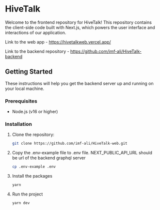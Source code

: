 # HiveTalk

Welcome to the frontend repository for HiveTalk! This repository contains the client-side code built with Next.js, which powers the user interface and interactions of our application.

Link to the web app - https://hivetalkweb.vercel.app/

Link to the backend repository - https://github.com/imf-ali/HiveTalk-backend

## Getting Started

These instructions will help you get the backend server up and running on your local machine.

### Prerequisites

- Node.js (v16 or higher)

### Installation

1. Clone the repository:

    ```bash
    git clone https://github.com/imf-ali/HiveTalk-web.git

2. Copy the .env-example file to .env file. NEXT_PUBLIC_API_URL should be url of the backend graphql server

    ```bash
    cp .env-example .env
3. Install the packages 

    ```bash
    yarn
4. Run the project

    ```bash
    yarn dev
